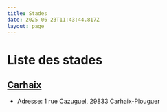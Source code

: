 ```yaml
---
title: Stades
date: 2025-06-23T11:43:44.817Z
layout: page
---
```


# Liste des stades


## [Carhaix](/stades/Carhaix/)
- Adresse: 1 rue Cazuguel, 29833 Carhaix-Plouguer


